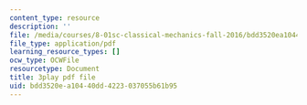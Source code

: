 ```yaml
---
content_type: resource
description: ''
file: /media/courses/8-01sc-classical-mechanics-fall-2016/bdd3520ea10440dd4223037055b61b95_nCDOa63Jd6M.pdf
file_type: application/pdf
learning_resource_types: []
ocw_type: OCWFile
resourcetype: Document
title: 3play pdf file
uid: bdd3520e-a104-40dd-4223-037055b61b95
---
```

